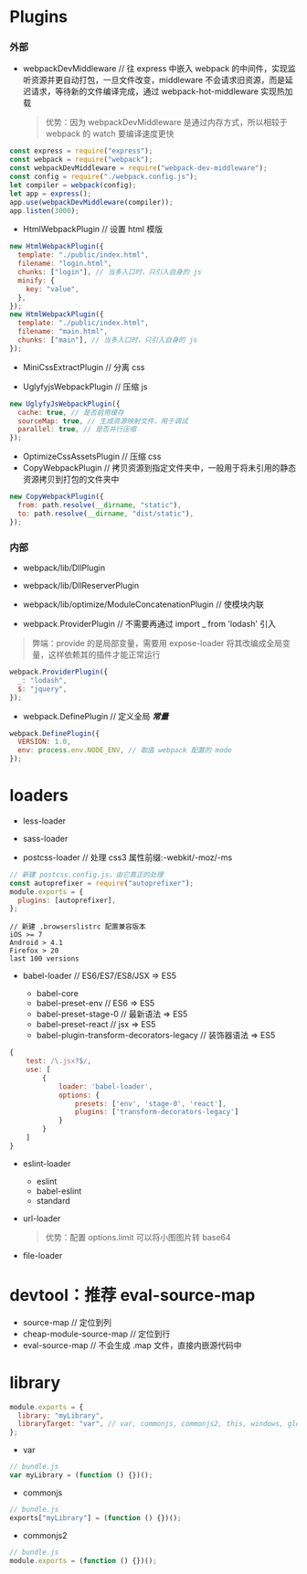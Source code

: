 # Plugins

### 外部

- webpackDevMiddleware // 往 express 中嵌入 webpack 的中间件，实现监听资源并更自动打包，一旦文件改变，middleware 不会请求旧资源，而是延迟请求，等待新的文件编译完成，通过 webpack-hot-middleware 实现热加载
  > 优势：因为 webpackDevMiddleware 是通过内存方式，所以相较于 webpack 的 watch 要编译速度更快

```js
const express = require("express");
const webpack = require("webpack");
const webpackDevMiddleware = require("webpack-dev-middleware");
const config = require("./webpack.config.js");
let compiler = webpack(config);
let app = express();
app.use(webpackDevMiddleware(compiler));
app.listen(3000);
```

- HtmlWebpackPlugin // 设置 html 模版

```js
new HtmlWebpackPlugin({
  template: "./public/index.html",
  filename: "login.html",
  chunks: ["login"], // 当多入口时，只引入自身的 js
  minify: {
    key: "value",
  },
});
new HtmlWebpackPlugin({
  template: "./public/index.html",
  filename: "main.html",
  chunks: ["main"], // 当多入口时，只引入自身的 js
});
```

- MiniCssExtractPlugin // 分离 css

- UglyfyjsWebpackPlugin // 压缩 js

```js
new UglyfyJsWebpackPlugin({
  cache: true, // 是否启用缓存
  sourceMap: true, // 生成资源映射文件，用于调试
  parallel: true, // 是否并行压缩
});
```

- OptimizeCssAssetsPlugin // 压缩 css
- CopyWebpackPlugin // 拷贝资源到指定文件夹中，一般用于将未引用的静态资源拷贝到打包的文件夹中

```js
new CopyWebpackPlugin({
  from: path.resolve(__dirname, "static"),
  to: path.resolve(__dirname, "dist/static"),
});
```

### 内部

- webpack/lib/DllPlugin
- webpack/lib/DllReserverPlugin
- webpack/lib/optimize/ModuleConcatenationPlugin // 使模块内联

- webpack.ProviderPlugin // 不需要再通过 import \_ from 'lodash' 引入

> 弊端：provide 的是局部变量，需要用 expose-loader 将其改编成全局变量，这样依赖其的插件才能正常运行

```js
webpack.ProviderPlugin({
  _: "lodash",
  $: "jquery",
});
```

- webpack.DefinePlugin // 定义全局 **_常量_**

```js
webpack.DefinePlugin({
  VERSION: 1.0,
  env: process.env.NODE_ENV, // 取值 webpack 配置的 mode
});
```

# loaders

- less-loader

- sass-loader

- postcss-loader // 处理 css3 属性前缀:-webkit/-moz/-ms

```js
// 新建 postcss.config.js，由它真正的处理
const autoprefixer = require("autoprefixer");
module.exports = {
  plugins: [autoprefixer],
};
```

```
// 新建 .browserslistrc 配置兼容版本
iOS >= 7
Android > 4.1
Firefox > 20
last 100 versions
```

- babel-loader // ES6/ES7/ES8/JSX => ES5

  - babel-core
  - babel-preset-env // ES6 => ES5
  - babel-preset-stage-0 // 最新语法 => ES5
  - babel-preset-react // jsx => ES5
  - babel-plugin-transform-decorators-legacy // 装饰器语法 => ES5

```js
{
    test: /\.jsx?$/,
    use: [
        {
            loader: 'babel-loader',
            options: {
                presets: ['env', 'stage-0', 'react'],
                plugins: ['transform-decorators-legacy']
            }
        }
    ]
}
```

- eslint-loader

  - eslint
  - babel-eslint
  - standard

- url-loader

  > 优势：配置 options.limit 可以将小图图片转 base64

- file-loader

# devtool：推荐 eval-source-map

- source-map // 定位到列
- cheap-module-source-map // 定位到行
- eval-source-map // 不会生成 .map 文件，直接内嵌源代码中

# library

```js
module.exports = {
  library: "myLibrary",
  libraryTarget: "var", // var, commonjs, commonjs2, this, windows, global, 默认 var（全局变量）
};
```

- var

```js
// bundle.js
var myLibrary = (function () {})();
```

- commonjs

```js
// bundle.js
exports["myLibrary"] = (function () {})();
```

- commonjs2

```js
// bundle.js
module.exports = (function () {})();
```
